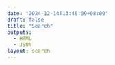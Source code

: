 ```yaml
---
date: "2024-12-14T13:46:09+08:00"
draft: false
title: "Search"
outputs:
  - HTML
  - JSON
layout: search
---
```

